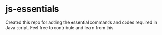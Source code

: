# js-essentials

Created this repo for adding the essential commands and codes required in Java script. Feel free to contribute and learn from this
